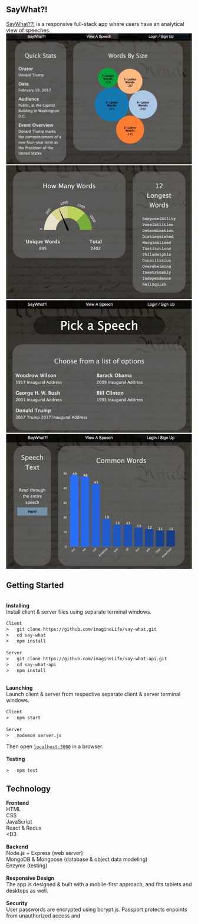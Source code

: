 ## SayWhat?!
<a href="say-what.netlify.com">SayWhat??!</a> is a responsive full-stack app where users have an analytical view of speeches.
![Alt text](public/imgs/1.jpg?raw=true "Starting Out")
![Alt text](public/imgs/2.jpg?raw=true "Search Results Preview 1")
![Alt text](public/imgs/3.jpg?raw=true "Search Results Preview 2")
![Alt text](public/imgs/4.jpg?raw=true "Pick A Speech from a list")

## Getting Started
</br>**Installing**</br>
Install client & server files using separate terminal windows.
```
Client
>   git clone https://github.com/imagineLife/say-what.git
>   cd say-what
>   npm install

Server
>   git clone https://github.com/imagineLife/say-what-api.git
>   cd say-what-api
>   npm install
```
<br />**Launching**<br />
Launch client & server from respective separate client & server terminal windows.
```
Client
>   npm start

Server
>   nodemon server.js
```
Then open [`localhost:3000`](http://localhost:3000) in a browser.<br />
<br />**Testing**<br />
```
>   npm test
```


## Technology
**Frontend**<br />
HTML<br />
CSS<br />
JavaScript<br />
React & Redux<br />
<D3 <br/>
<br/>
**Backend**<br />
Node.js + Express (web server)<br />
MongoDB & Mongoose (database & object data modeling)<br />
Enzyme (testing)<br />
<br />
**Responsive Design**<br />
The app is designed & built with a mobile-first approach,
and fits tablets and desktops as well.<br />
<br />
**Security**<br />
User passwords are encrypted using bcrypt.js.
Passport protects enpoints from unauthorized access and  







